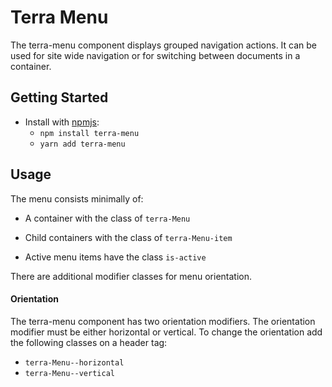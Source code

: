 # Terra Menu

The terra-menu component displays grouped navigation actions. It can be used for site wide navigation or for switching between documents in a container.

## Getting Started

- Install with [npmjs](https://www.npmjs.com):
  - `npm install terra-menu`
  - `yarn add terra-menu`

## Usage

The menu consists minimally of:

- A container with the class of `terra-Menu`
- Child containers with the class of `terra-Menu-item`

- Active menu items have the class `is-active`

There are additional modifier classes for menu orientation.

#### Orientation

The terra-menu component has two orientation modifiers. The orientation modifier must be either horizontal or vertical.
To change the orientation add the following classes on a header tag:

- `terra-Menu--horizontal`
- `terra-Menu--vertical`
